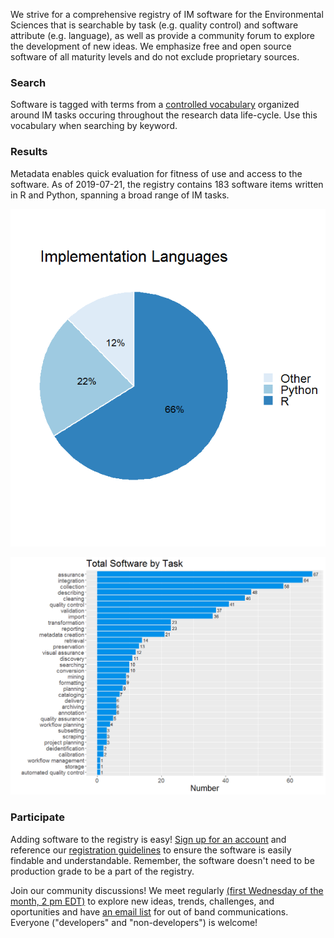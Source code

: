 We strive for a comprehensive registry of IM software for the Environmental Sciences that is searchable by task (e.g. quality control) and software attribute (e.g. language), as well as provide a community forum to explore the development of new ideas. We emphasize free and open source software of all maturity levels and do not exclude proprietary sources.

### Search

Software is tagged with terms from a [controlled vocabulary](http://vocab.lternet.edu/vocab/registry/index.php) organized around IM tasks occuring throughout the research data life-cycle. Use this vocabulary when searching by keyword.

### Results

Metadata enables quick evaluation for fitness of use and access to the software. As of 2019-07-21, the registry contains 183 software items written in R and Python, spanning a broad range of IM tasks.

![Caption](https://github.com/IMCR-Hackathon/portal/blob/master/software_by_language.png)

![Caption](https://github.com/IMCR-Hackathon/portal/blob/master/software_by_task.png)

### Participate

Adding software to the registry is easy! [Sign up for an account](http://imcr.ontosoft.org/#users) and reference our [registration guidelines](http://wiki.esipfed.org/index.php/Best_practices#IMCR_2) to ensure the software is easily findable and understandable. Remember, the software doesn't need to be production grade to be a part of the registry.

Join our community discussions! We meet regularly [(first Wednesday of the month, 2 pm EDT)](https://global.gotomeeting.com/join/701843053) to explore new ideas, trends, challenges, and oportunities and have [an email list](https://lists.esipfed.org/mailman/listinfo/esip-imcoderegistry) for out of band communications. Everyone ("developers" and "non-developers") is welcome!
